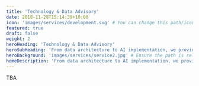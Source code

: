 ```yaml
---
title: 'Technology & Data Advisory'
date: 2018-11-28T15:14:39+10:00
icon: 'images/services/development.svg' # You can change this path/icon as needed
featured: true
draft: false
weight: 2
heroHeading: 'Technology & Data Advisory'
heroSubHeading: 'From data architecture to AI implementation, we provide practical and scalable recommendations rooted in real-world experience.'
heroBackground: 'images/services/service2.jpg' # Ensure the path is relative to /static/
homeDescription: 'From data architecture to AI implementation, we provide practical and scalable recommendations rooted in real-world experience.'
---
```


TBA
